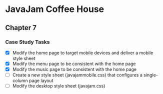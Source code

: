 # JavaJam Coffee House

## Chapter 7

### Case Study Tasks

- [x] Modify the home page to target mobile devices and deliver a mobile style sheet
- [x] Modify the menu page to be consistent with the home page
- [x] Modify the music page to be consistent with the home page
- [ ] Create a new style sheet (javajammobile.css) that configures a single-column page layout
- [ ] Modify the desktop style sheet (javajam.css)